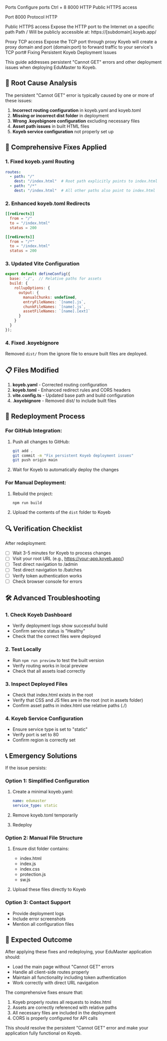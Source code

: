 Ports
Configure ports
Ctrl + 8
8000
HTTP
Public HTTPS access

Port
8000
Protocol
HTTP

Public HTTPS access
Expose the HTTP port to the Internet on a specific path
Path
/
Will be publicly accessible at: https://[subdomain].koyeb.app/

Proxy TCP access
Expose the TCP port through proxy
Koyeb will create a proxy domain and port (domain:port) to forward traffic to your service's TCP port# Fixing Persistent Koyeb Deployment Issues

This guide addresses persistent "Cannot GET" errors and other deployment issues when deploying EduMaster to Koyeb.

## 🎯 Root Cause Analysis

The persistent "Cannot GET" error is typically caused by one or more of these issues:

1. **Incorrect routing configuration** in koyeb.yaml and koyeb.toml
2. **Missing or incorrect dist folder** in deployment
3. **Wrong .koyebignore configuration** excluding necessary files
4. **Asset path issues** in built HTML files
5. **Koyeb service configuration** not properly set up

## 🔧 Comprehensive Fixes Applied

### 1. Fixed koyeb.yaml Routing
```yaml
routes:
  - path: "/"
    dest: "/index.html"  # Root path explicitly points to index.html
  - path: "/*"
    dest: "/index.html"  # All other paths also point to index.html
```

### 2. Enhanced koyeb.toml Redirects
```toml
[[redirects]]
  from = "/"
  to = "/index.html"
  status = 200

[[redirects]]
  from = "/*"
  to = "/index.html"
  status = 200
```

### 3. Updated Vite Configuration
```javascript
export default defineConfig({
  base: './',  // Relative paths for assets
  build: {
    rollupOptions: {
      output: {
        manualChunks: undefined,
        entryFileNames: `[name].js`,
        chunkFileNames: `[name].js`,
        assetFileNames: `[name].[ext]`
      }
    }
  }
});
```

### 4. Fixed .koyebignore
Removed `dist/` from the ignore file to ensure built files are deployed.

## 📋 Files Modified

1. **koyeb.yaml** - Corrected routing configuration
2. **koyeb.toml** - Enhanced redirect rules and CORS headers
3. **vite.config.ts** - Updated base path and build configuration
4. **.koyebignore** - Removed dist/ to include built files

## 🚀 Redeployment Process

### For GitHub Integration:
1. Push all changes to GitHub:
   ```bash
   git add .
   git commit -m "Fix persistent Koyeb deployment issues"
   git push origin main
   ```

2. Wait for Koyeb to automatically deploy the changes

### For Manual Deployment:
1. Rebuild the project:
   ```bash
   npm run build
   ```

2. Upload the contents of the `dist` folder to Koyeb

## 🔍 Verification Checklist

After redeployment:
- [ ] Wait 3-5 minutes for Koyeb to process changes
- [ ] Visit your root URL (e.g., https://your-app.koyeb.app/)
- [ ] Test direct navigation to /admin
- [ ] Test direct navigation to /batches
- [ ] Verify token authentication works
- [ ] Check browser console for errors

## 🛠️ Advanced Troubleshooting

### 1. Check Koyeb Dashboard
- Verify deployment logs show successful build
- Confirm service status is "Healthy"
- Check that the correct files were deployed

### 2. Test Locally
- Run `npm run preview` to test the built version
- Verify routing works in local preview
- Check that all assets load correctly

### 3. Inspect Deployed Files
- Check that index.html exists in the root
- Verify that CSS and JS files are in the root (not in assets folder)
- Confirm asset paths in index.html use relative paths (./)

### 4. Koyeb Service Configuration
- Ensure service type is set to "static"
- Verify port is set to 80
- Confirm region is correctly set

## 📞 Emergency Solutions

If the issue persists:

### Option 1: Simplified Configuration
1. Create a minimal koyeb.yaml:
   ```yaml
   name: edumaster
   service_type: static
   ```

2. Remove koyeb.toml temporarily

3. Redeploy

### Option 2: Manual File Structure
1. Ensure dist folder contains:
   - index.html
   - index.js
   - index.css
   - protection.js
   - sw.js

2. Upload these files directly to Koyeb

### Option 3: Contact Support
- Provide deployment logs
- Include error screenshots
- Mention all configuration files

## 🎉 Expected Outcome

After applying these fixes and redeploying, your EduMaster application should:
- Load the main page without "Cannot GET" errors
- Handle all client-side routes properly
- Maintain all functionality including token authentication
- Work correctly with direct URL navigation

The comprehensive fixes ensure that:
1. Koyeb properly routes all requests to index.html
2. Assets are correctly referenced with relative paths
3. All necessary files are included in the deployment
4. CORS is properly configured for API calls

This should resolve the persistent "Cannot GET" error and make your application fully functional on Koyeb.